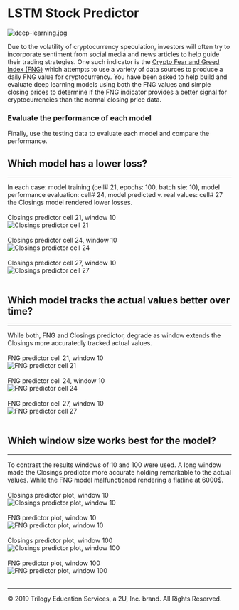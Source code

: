 # LSTM Stock Predictor

![deep-learning.jpg](Images/deep-learning.jpg)

Due to the volatility of cryptocurrency speculation, investors will often try to incorporate sentiment from social media and news articles to help guide their trading strategies. One such indicator is the [Crypto Fear and Greed Index (FNG)](https://alternative.me/crypto/fear-and-greed-index/) which attempts to use a variety of data sources to produce a daily FNG value for cryptocurrency. You have been asked to help build and evaluate deep learning models using both the FNG values and simple closing prices to determine if the FNG indicator provides a better signal for cryptocurrencies than the normal closing price data.


### Evaluate the performance of each model

Finally, use the testing data to evaluate each model and compare the performance.

## Which model has a lower loss?
- - -
In each case: model training (cell# 21, epochs: 100, batch sie: 10), model performance evaluation: cell# 24, model predicted v. real values: cell# 27 the Closings model rendered lower losses.  
<br />
Closings predictor cell 21, window 10  
![Closings predictor cell 21](Images/11_c_window_10_cell_21.png)  <br /><br />
Closings predictor cell 24, window 10  
![Closings predictor cell 24](Images/12_c_window_10_cell_24.png)  <br /><br />
Closings predictor cell 27, window 10  
![Closings predictor cell 27](Images/13_c_window_10_cell_27.png)  <br /><br />

## Which model tracks the actual values better over time?
- - -
While both, FNG and Closings predictor, degrade as window extends the Closings more accuratedly tracked actual values.  
<br />
FNG predictor cell 21, window 10  
![FNG predictor cell 21](Images/21_f_window_10_cell_21.png)  <br /><br />
FNG predictor cell 24, window 10  
![FNG predictor cell 24](Images/22_f_window_10_cell_24.png)  <br /><br />
FNG predictor cell 27, window 10  
![FNG predictor cell 27](Images/23_f_window_10_cell_27.png)  <br /><br />

## Which window size works best for the model?  
- - -
To contrast the results windows of 10 and 100 were used. A long window made the Closings predictor more accurate holding remarkable to the actual values. While the FNG model malfunctioned rendering a flatline at 6000$.  
<br />
Closings predictor plot, window 10  
![Closings predictor plot, window 10](Images/bokeh_plot_c_10.png)  <br /><br />
FNG predictor plot, window 10  
![FNG predictor plot, window 10](Images/bokeh_plot_f_10.png)  <br /><br />
Closings predictor plot, window 100  
![Closings predictor plot, window 100](Images/bokeh_plot_c_100.png)  <br /><br />
FNG predictor plot, window 100  
![FNG predictor plot, window 100](Images/bokeh_plot_f_100.png)  <br /><br />
- - -

© 2019 Trilogy Education Services, a 2U, Inc. brand. All Rights Reserved.
